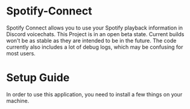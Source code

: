 # Spotify-Connect
 Spotify Connect allows you to use your Spotify playback information in Discord voicechats.
 This Project is in an open beta state. Current builds won't be as stable as they are intended to be in the future.
 The code currently also includes a lot of debug logs, which may be confusing for most users.
 
# Setup Guide
 In order to use this application, you need to install a few things on your machine.
